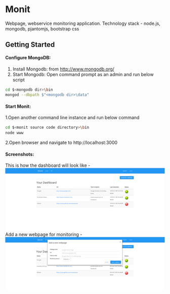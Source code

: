 # Monit
Webpage, webservice monitoring application. Technology stack - node.js, mongodb, pjantomjs, bootstrap css

## Getting Started
#### Configure MongoDB:
1. Install Mongodb: from http://www.mongodb.org/
2. Start Mongodb:
Open command prompt as an admin and run below script
```bash
cd $<mongodb dir>\bin
mongod --dbpath $"<mongodb dir>\data"
```

#### Start Monit:
1.Open another command line instance and run below command

```bash
cd $<monit source code directory>\bin
node www
```
2.Open browser and navigate to http://localhost:3000

#### Screenshots:
This is how the dashboard will look like -
![ScreenShot](https://raw.githubusercontent.com/pritamkarmakar/monit/master/public/img/dashboard.PNG)
Add a new webpage for monitoring -
![ScreenShot](https://raw.githubusercontent.com/pritamkarmakar/monit/master/public/img/addnewpage.PNG)

